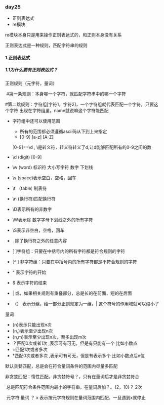 ### day25

- 正则表达式
- re模块

re模块本身只是用来操作正则表达式的，和正则本身没有关系

正则表达式是一种规则，匹配字符串的规则

#### 1.正则表达式

##### 1.1为什么要有正则表达式？



 正则规则（元字符，量词）

​	#第一条规则：本身哪一个字符，就匹配字符串中的哪一个字符

​	#第二跳规则：字符组[字符1，字符2]，一个字符组就代表匹配一个字符，只要这个字符 出现在字符组里，name就说嘛这个字符能匹配

- 字符组中还可以使用范围

  - 所有的范围都必须遵循ascii码从下到上来指定
  - [0-9] [a-z] [A-Z]

  [0-9]==\d , \是转义符，转义符转义了d,让d能够匹配所有的0-9之间的数

- \d (digit) [0-9]

- \w (word) 标识符 大小写字符 数字 下划线

- \s  (space)表示空白，空格，回车

- \t （table) 制表符

- \n (换行符)匹配换行符

- \D表示所有的非数字

- \W表示除 数字字母下划线之外的所有字符

- \S表示非空白，空格，回车

- . 除了换行符之外的任意内容

- [ ]字符组：只要在中括号内的所有字符都是符合规则的字符

- [^ ] 非字符组：只要在中括号内的所有字符都是不符合规则的字符

- ^ 表示字符的开始

- $ 表示字符的结束

- | 或，如果相关规则有重叠部分，总是长的在前面，短的在后面

- （） 表示分组，给一部分正则规定为一组，| 这个符号的作用域就可以缩小了

量词

- {n}表示只能出现n次
- {n,}表示至少出现n次
- {n,m}表示至少出现n次，至多出现m次
- ？匹配0次或者1次 ,表示可有可无，但是有只能有一个 比如小数点
- +匹配1次或者多次
- *匹配0次或者多次 ,表示可有可无，但是有表示多个  比如小数点后n位

默认贪婪匹配，总是会在符合量词条件的范围内尽量多匹配

非贪婪匹配：惰性匹配。非贪婪符号？，只有在量词后才是非贪婪符合

​	总是匹配符合条件范围内最小的字符串。在量词后加？。{2，10}？ 2次     

​	元字符 量词 ？ x   表示按元字符规则在量词范围内匹配，一旦遇到x就停止



